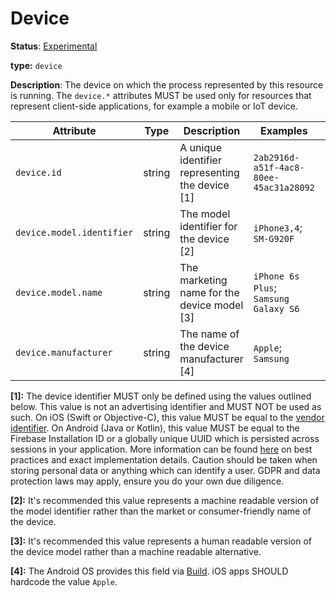 # Device

**Status**: [Experimental](../../document-status.md)

**type:** `device`

**Description**: The device on which the process represented by this resource is running. The `device.*` attributes MUST be used only for resources that represent client-side applications, for example a mobile or IoT device.

<!-- semconv device -->
| Attribute  | Type | Description  | Examples  | Required |
|---|---|---|---|---|
| `device.id` | string | A unique identifier representing the device [1] | `2ab2916d-a51f-4ac8-80ee-45ac31a28092` | No |
| `device.model.identifier` | string | The model identifier for the device [2] | `iPhone3,4`; `SM-G920F` | No |
| `device.model.name` | string | The marketing name for the device model [3] | `iPhone 6s Plus`; `Samsung Galaxy S6` | No |
| `device.manufacturer` | string | The name of the device manufacturer [4] | `Apple`; `Samsung` | No |

**[1]:** The device identifier MUST only be defined using the values outlined below. This value is not an advertising identifier and MUST NOT be used as such. On iOS (Swift or Objective-C), this value MUST be equal to the [vendor identifier](https://developer.apple.com/documentation/uikit/uidevice/1620059-identifierforvendor). On Android (Java or Kotlin), this value MUST be equal to the Firebase Installation ID or a globally unique UUID which is persisted across sessions in your application. More information can be found [here](https://developer.android.com/training/articles/user-data-ids) on best practices and exact implementation details. Caution should be taken when storing personal data or anything which can identify a user. GDPR and data protection laws may apply, ensure you do your own due diligence.

**[2]:** It's recommended this value represents a machine readable version of the model identifier rather than the market or consumer-friendly name of the device.

**[3]:** It's recommended this value represents a human readable version of the device model rather than a machine readable alternative.

**[4]:** The Android OS provides this field via [Build](https://developer.android.com/reference/android/os/Build#MANUFACTURER). iOS apps SHOULD hardcode the value `Apple`.
<!-- endsemconv -->
